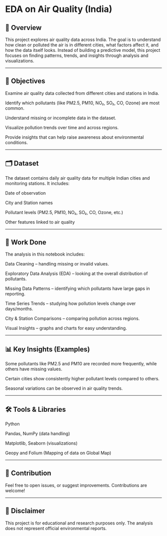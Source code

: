 # EDA on Air Quality (India)

## 📌 Overview

This project explores air quality data across India. The goal is to understand how clean or polluted the air is in different cities, what factors affect it, and how the data itself looks. Instead of building a predictive model, this project focuses on finding patterns, trends, and insights through analysis and visualizations.

---

## 🎯 Objectives

Examine air quality data collected from different cities and stations in India.

Identify which pollutants (like PM2.5, PM10, NO₂, SO₂, CO, Ozone) are most common.

Understand missing or incomplete data in the dataset.

Visualize pollution trends over time and across regions.

Provide insights that can help raise awareness about environmental conditions.

---

## 🗂 Dataset

The dataset contains daily air quality data for multiple Indian cities and monitoring stations. It includes:

Date of observation

City and Station names

Pollutant levels (PM2.5, PM10, NO₂, SO₂, CO, Ozone, etc.)

Other features linked to air quality

---

## 🔎 Work Done

The analysis in this notebook includes:

Data Cleaning – handling missing or invalid values.

Exploratory Data Analysis (EDA) – looking at the overall distribution of pollutants.

Missing Data Patterns – identifying which pollutants have large gaps in reporting.

Time Series Trends – studying how pollution levels change over days/months.

City & Station Comparisons – comparing pollution across regions.

Visual Insights – graphs and charts for easy understanding.

---

## 📊 Key Insights (Examples)

Some pollutants like PM2.5 and PM10 are recorded more frequently, while others have missing values.

Certain cities show consistently higher pollutant levels compared to others.

Seasonal variations can be observed in air quality trends.

---

## 🛠 Tools & Libraries

Python

Pandas, NumPy (data handling)

Matplotlib, Seaborn (visualizations)

Geopy and Folium (Mapping of data on Global Map)

---

## 🤝 Contribution

Feel free to open issues, or suggest improvements. Contributions are welcome!

---

## 📌 Disclaimer

This project is for educational and research purposes only. The analysis does not represent official environmental reports.
